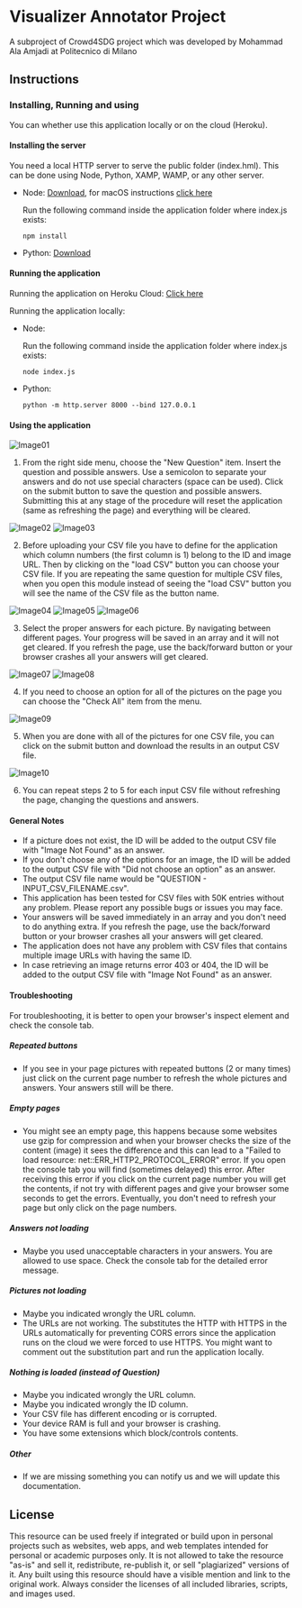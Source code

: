# Visualizer Annotator Project
A subproject of Crowd4SDG project which was developed by Mohammad Ala Amjadi at Politecnico di Milano

## Instructions

### Installing, Running and using

You can whether use this application locally or on the cloud (Heroku).

#### Installing the server

You need a local HTTP server to serve the public folder (index.hml). This can be done using Node, Python, XAMP, WAMP, or any other server.
- Node: [Download](https://nodejs.org/en/download/), for macOS instructions [click here](https://treehouse.github.io/installation-guides/mac/node-mac.html)

    Run the following command inside the application folder where index.js exists:
    ```
    npm install
    ```
- Python: [Download](https://www.python.org/downloads/)

#### Running the application

Running the application on Heroku Cloud: [Click here](https://social-distancing-project.herokuapp.com/)

Running the application locally:

- Node:

    Run the following command inside the application folder where index.js exists:
    ```
    node index.js
    ```
- Python:
    ```
    python -m http.server 8000 --bind 127.0.0.1
    ```

#### Using the application
![Image01](./screenshots/01.JPG)

1) From the right side menu, choose the "New Question" item. Insert the question and possible answers. Use a semicolon to separate your answers and do not use special characters (space can be used). Click on the submit button to save the question and possible answers. Submitting this at any stage of the procedure will reset the application (same as refreshing the page) and everything will be cleared.

![Image02](./screenshots/02.JPG)
![Image03](./screenshots/03.JPG)

2) Before uploading your CSV file you have to define for the application which column numbers (the first column is 1) belong to the ID and image URL. Then by clicking on the "load CSV" button you can choose your CSV file. If you are repeating the same question for multiple CSV files, when you open this module instead of seeing the "load CSV" button you will see the name of the CSV file as the button name.

![Image04](./screenshots/04.JPG)
![Image05](./screenshots/05.JPG)
![Image06](./screenshots/06.JPG)

3) Select the proper answers for each picture. By navigating between different pages. Your progress will be saved in an array and it will not get cleared. If you refresh the page, use the back/forward button or your browser crashes all your answers will get cleared.

![Image07](./screenshots/07.JPG)
![Image08](./screenshots/08.JPG)

4) If you need to choose an option for all of the pictures on the page you can choose the "Check All" item from the menu.

![Image09](./screenshots/09.JPG)

5) When you are done with all of the pictures for one CSV file, you can click on the submit button and download the results in an output CSV file.

![Image10](./screenshots/10.JPG)

6) You can repeat steps 2 to 5 for each input CSV file without refreshing the page, changing the questions and answers.

#### General Notes
- If a picture does not exist, the ID will be added to the output CSV file with "Image Not Found" as an answer.
- If you don't choose any of the options for an image, the ID will be added to the output CSV file with "Did not choose an option" as an answer.
- The output CSV file name would be "QUESTION - INPUT_CSV_FILENAME.csv".
- This application has been tested for CSV files with 50K entries without any problem. Please report any possible bugs or issues you may face.
- Your answers will be saved immediately in an array and you don't need to do anything extra. If you refresh the page, use the back/forward button or your browser crashes all your answers will get cleared.
- The application does not have any problem with CSV files that contains multiple image URLs with having the same ID.
- In case retrieving an image returns error 403 or 404, the ID will be added to the output CSV file with "Image Not Found" as an answer.

#### Troubleshooting
For troubleshooting, it is better to open your browser's inspect element and check the console tab.

##### Repeated buttons
- If you see in your page pictures with repeated buttons (2 or many times) just click on the current page number to refresh the whole pictures and answers. Your answers still will be there.

##### Empty pages
- You might see an empty page, this happens because some websites use gzip for compression and when your browser checks the size of the content (image) it sees the difference and this can lead to a "Failed to load resource: net::ERR_HTTP2_PROTOCOL_ERROR" error. If you open the console tab you will find (sometimes delayed) this error. After receiving this error if you click on the current page number you will get the contents, if not try with different pages and give your browser some seconds to get the errors. Eventually, you don't need to refresh your page but only click on the page numbers.

##### Answers not loading
- Maybe you used unacceptable characters in your answers. You are allowed to use space. Check the console tab for the detailed error message.

##### Pictures not loading
- Maybe you indicated wrongly the URL column.
- The URLs are not working. The substitutes the HTTP with HTTPS in the URLs automatically for preventing CORS errors since the application runs on the cloud we were forced to use HTTPS. You might want to comment out the substitution part and run the application locally.

##### Nothing is loaded (instead of Question)
- Maybe you indicated wrongly the URL column.
- Maybe you indicated wrongly the ID column.
- Your CSV file has different encoding or is corrupted.
- Your device RAM is full and your browser is crashing.
- You have some extensions which block/controls contents.

##### Other
- If we are missing something you can notify us and we will update this documentation.

## License
This resource can be used freely if integrated or build upon in personal projects such as websites, web apps, and web templates intended for personal or academic purposes only. It is not allowed to take the resource "as-is" and sell it, redistribute, re-publish it, or sell "plagiarized" versions of it. Any built using this resource should have a visible mention and link to the original work. Always consider the licenses of all included libraries, scripts, and images used.
